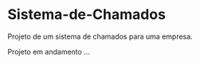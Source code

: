 # Sistema-de-Chamados

Projeto de um sistema de chamados para uma empresa.

Projeto em andamento ...
